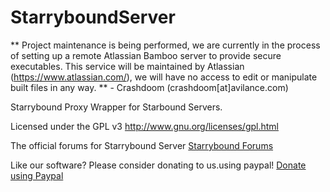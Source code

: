 StarryboundServer
=================

** Project maintenance is being performed, we are currently in the process of setting up a remote Atlassian Bamboo server to provide secure executables. This service will be maintained by Atlassian (https://www.atlassian.com/), we will have no access to edit or manipulate built files in any way. ** - Crashdoom (crashdoom[at]avilance.com)

Starrybound Proxy Wrapper for Starbound Servers.

Licensed under the GPL v3 http://www.gnu.org/licenses/gpl.html

The official forums for Starrybound Server
[Starrybound Forums](http://forum.avilance.com/forum/45-starrybound/)

Like our software? Please consider donating to us.using paypal!
[Donate using Paypal](https://www.paypal.com/cgi-bin/webscr?cmd=_donations&business=335TMEGA6XRL4&lc=GB&item_name=Avilance%20Ltd%20%3a%3a%20Starrybound%20Server&item_number=STARRY&no_note=1&no_shipping=1&currency_code=GBP&bn=PP%2dDonationsBF%3abtn_donateCC_LG%2egif%3aNonHosted)
